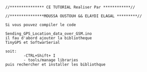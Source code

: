         //*************** CE TUTORIAL Realiser Par ************//

        //***************MOUSSA OUSTOUH && ELAYDI ELAGAL *********//

        Si vous pouvez compiler le code 

        Sending_GPS_Location_data_over_GSM.ino 
        il fau d'abord ajouter la bibliotheque
        TinyGPS et SoftwarSerial

        soit:
                -CTRL+Shift+ I
                - tools/manage libraries 
        puis rechercher et installer les bibliothque 
